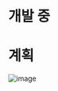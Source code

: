 # 개발 중

# 계획 

![image](https://github.com/springhana/plan_page/assets/97121074/da52b1a4-d03f-4479-9603-066fddbcff34)
